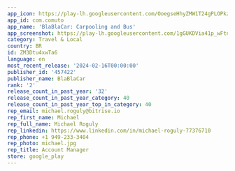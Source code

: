 ```yaml
---
app_icon: https://play-lh.googleusercontent.com/OoegseHhyZMW1T24gPLOPkzBoYo_riX_vqztSIJCqWJPkW8EBx7d4MzO_EOpk0_11w
app_id: com.comuto
app_name: 'BlaBlaCar: Carpooling and Bus'
app_screenshot: https://play-lh.googleusercontent.com/1gGUKDVia41p_wFtnsEgHKRfN3HSNonYaLkvtYjUd7vJGIBMXc8UgWblXnpxGm4L2XM
category: Travel & Local
country: BR
id: ZM3Dtu4xwTa6
language: en
most_recent_release: '2024-02-16T00:00:00'
publisher_id: '457422'
publisher_name: BlaBlaCar
rank: '2'
release_count_in_past_year: '32'
release_count_in_past_year_category: 40
release_count_in_past_year_top_in_category: 40
rep_email: michael.roguly@bitrise.io
rep_first_name: Michael
rep_full_name: Michael Roguly
rep_linkedin: https://www.linkedin.com/in/michael-roguly-77376710
rep_phone: +1 949-233-3404
rep_photo: michael.jpg
rep_title: Account Manager
store: google_play
---
```

